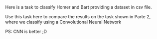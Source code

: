 Here is a task to classify Homer and Bart providing a dataset in csv file. 

Use this task here to compare the results on the task shown in Parte 2, where we classify using a Convolutional Neural Network

PS: CNN is better ;D
